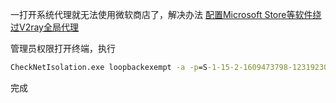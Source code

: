 一打开系统代理就无法使用微软商店了，解决办法
[配置Microsoft Store等软件绕过V2ray全局代理](https://zhuanlan.zhihu.com/p/413730301)

管理员权限打开终端，执行
```cmd
CheckNetIsolation.exe loopbackexempt -a -p=S-1-15-2-1609473798-1231923017-684268153-4268514328-882773646-2760585773-1760938157
```

完成